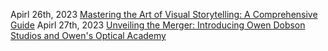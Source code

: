 Apirl 26th, 2023 [Mastering the Art of Visual Storytelling: A Comprehensive Guide](/blog/Visual-Storytelling-A-Comprehensive-Guide)
Apirl 27th, 2023 [Unveiling the Merger: Introducing Owen Dobson Studios and Owen's Optical Academy](/blog/theinduction)